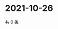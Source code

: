 # 2021-10-26

共 0 条

<!-- BEGIN WEIBO -->
<!-- 最后更新时间 Tue Oct 26 2021 06:08:36 GMT+0800 (China Standard Time) -->

<!-- END WEIBO -->
